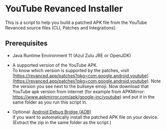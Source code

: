 # YouTube Revanced Installer
This is a script to help you build a patched APK file from the YouTube Revanced source files (CLI, Patches and Integrations).

## Prerequisites
- Java Runtime Environment 11 (Azul Zulu JRE or OpenJDK)

- A supported version of the YouTube APK.  
To know which version is supported by the patches, visit [https://revanced.app/patches?pkg=com.google.android.youtube](https://revanced.app/patches?pkg=com.google.android.youtube).
Note the version you see next to the bullseye emoji. Now download that YouTube apk version from internet (for example from APKMirror: https://www.apkmirror.com/apk/google-inc/youtube) and put it in the same folder as you run this script in.

- Optional: [Android Debug Bridge (ADB)](https://developer.android.com/studio/releases/platform-tools#downloads)  
If you want to automatically install the patched APK file on your device. (Extract the zip in the same folder as the script.)
